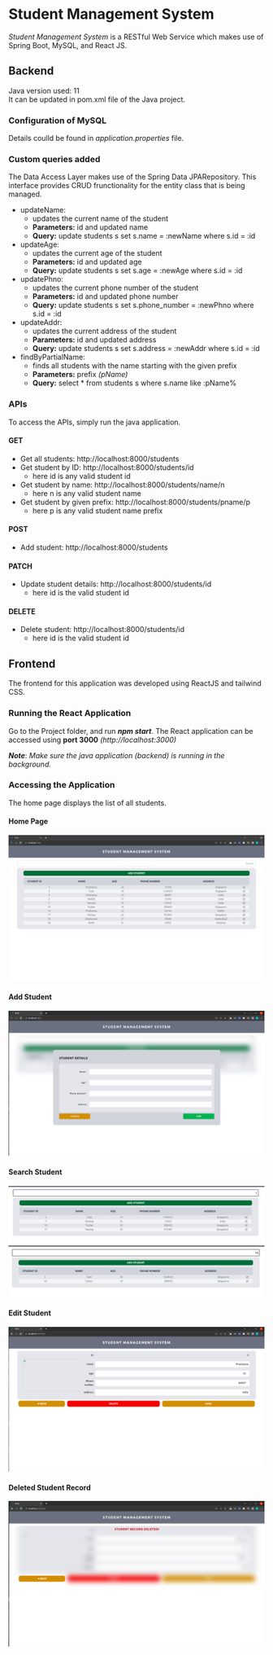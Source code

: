 # Student Management System
*Student Management System* is a RESTful Web Service which makes use of Spring Boot, MySQL, and React JS.


## Backend
Java version used: 11 <br>
It can be updated in pom.xml file of the Java project.

### Configuration of MySQL
Details coulld be found in *application.properties* file.


### Custom queries added 
The Data Access Layer makes use of the Spring Data JPARepository. This interface provides CRUD frunctionality for the entity class that is being managed.

- updateName:
  - updates the current name of the student
  - **Parameters:** id and updated name
  - **Query:** update students s set s.name = :newName where s.id = :id
- updateAge:
  - updates the current age of the student
  - **Parameters:** id and updated age
  - **Query:** update students s set s.age = :newAge where s.id = :id
- updatePhno:
  - updates the current phone number of the student
  - **Parameters:** id and updated phone number
  - **Query:** update students s set s.phone_number = :newPhno where s.id = :id
- updateAddr:
  - updates the current address of the student
  - **Parameters:** id and updated address
  - **Query:** update students s set s.address = :newAddr where s.id = :id
- findByPartialName:
  - finds all students with the name starting with the given prefix
  - **Parameters:** prefix *(pName)*
  - **Query:** select * from students s where s.name like :pName%

### APIs
To access the APIs, simply run the java application.
#### GET 
- Get all students: http://localhost:8000/students
- Get student by ID: http://localhost:8000/students/id 
  - here id is any valid student id
- Get student by name: http://localhost:8000/students/name/n 
  - here n is any valid student name
- Get student by given prefix: http://localhost:8000/students/pname/p 
  - here p is any valid student name prefix

#### POST 
- Add student: http://localhost:8000/students

#### PATCH 
- Update student details: http://localhost:8000/students/id
  - here id is the valid student id

#### DELETE 
- Delete student: http://localhost:8000/students/id
  - here id is the valid student id

## Frontend
The frontend for this application was developed using ReactJS and tailwind CSS.

### Running the React Application
Go to the Project folder, and run ***npm start***. The React application can be accessed using **port 3000** *(http://localhost:3000)*

***Note***: *Make sure the java application (backend) is running in the background.*

### Accessing the Application
The home page displays the list of all students. 

#### Home Page
![home page](images/home.png)

#### Add Student
![add student](images/add.png)

#### Search Student
![search student](images/search1.png)
![search student](images/search2.png)

#### Edit Student
![edit student](images/edit.png)

#### Deleted Student Record
![deleted record](images/delete.png)
